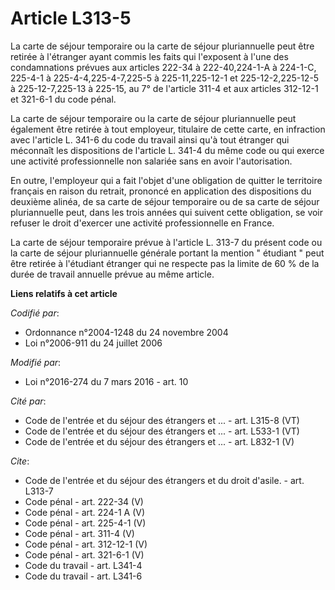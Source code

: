# Article L313-5

La carte de séjour temporaire ou la carte de séjour pluriannuelle peut être retirée à l'étranger ayant commis les faits qui
l'exposent à l'une des condamnations prévues aux articles 222-34 à 222-40,224-1-A à 224-1-C, 225-4-1 à 225-4-4,225-4-7,225-5
à 225-11,225-12-1 et 225-12-2,225-12-5 à 225-12-7,225-13 à 225-15, au 7° de l'article 311-4 et aux articles 312-12-1 et
321-6-1 du code pénal. 

La carte de séjour temporaire ou la carte de séjour pluriannuelle peut également être retirée à tout employeur, titulaire de
cette carte, en infraction avec l'article L. 341-6 du code du travail ainsi qu'à tout étranger qui méconnaît les dispositions
de l'article L. 341-4 du même code ou qui exerce une activité professionnelle non salariée sans en avoir l'autorisation. 

En outre, l'employeur qui a fait l'objet d'une obligation de quitter le territoire français en raison du retrait, prononcé en
application des dispositions du deuxième alinéa, de sa carte de séjour temporaire ou de sa carte de séjour pluriannuelle
peut, dans les trois années qui suivent cette obligation, se voir refuser le droit d'exercer une activité professionnelle en
France. 

La carte de séjour temporaire prévue à l'article L. 313-7 du présent code ou la carte de séjour pluriannuelle générale
portant la mention " étudiant " peut être retirée à l'étudiant étranger qui ne respecte pas la limite de 60 % de la durée de
travail annuelle prévue au même article.

**Liens relatifs à cet article**

_Codifié par_:

  - Ordonnance n°2004-1248 du 24 novembre 2004
  - Loi n°2006-911 du 24 juillet 2006

_Modifié par_:

  - Loi n°2016-274 du 7 mars 2016 - art. 10

_Cité par_:

  - Code de l'entrée et du séjour des étrangers et ... - art. L315-8 (VT)
  - Code de l'entrée et du séjour des étrangers et ... - art. L533-1 (VT)
  - Code de l'entrée et du séjour des étrangers et ... - art. L832-1 (V)

_Cite_:

  - Code de l'entrée et du séjour des étrangers et du droit d'asile. - art. L313-7
  - Code pénal - art. 222-34 (V)
  - Code pénal - art. 224-1 A (V)
  - Code pénal - art. 225-4-1 (V)
  - Code pénal - art. 311-4 (V)
  - Code pénal - art. 312-12-1 (V)
  - Code pénal - art. 321-6-1 (V)
  - Code du travail - art. L341-4
  - Code du travail - art. L341-6
